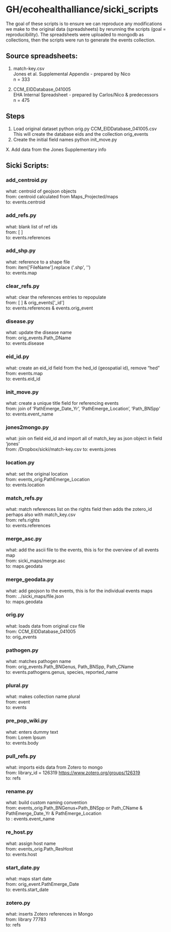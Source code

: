 # GH/ecohealthalliance/sicki_scripts

The goal of these scripts is to ensure we can reproduce any modifications we make to the original data (spreadsheets) by rerunning the scripts (goal = reproducibility). The spreadsheets were uploaded to mongodb as collections, then the scripts were run to generate the events collection.

## Source spreadsheets:

1. match-key.csv  
 Jones et al. Supplemental Appendix - prepared by Nico  
 n = 333  

2. CCM_EIDDatabase_041005  
 EHA Internal Spreadsheet - prepared by Carlos/Nico & predecessors  
 n = 475  

## Steps
1. Load original dataset
    python orig.py CCM_EIDDatabase_041005.csv
This will create the database eids and the collection orig_events
2. Create the initial field names
    python init_move.py

X. Add data from the Jones Supplementary info
   
## Sicki Scripts:

### add_centroid.py
what: centroid of geojson objects  
from: centroid calculated from Maps_Projected/maps  
to: events.centroid  

### add_refs.py
what: blank list of ref ids  
from: [ ]  
to: events.references  
  
### add_shp.py  
what: reference to a shape file  
from: item['FileName'].replace ('.shp', '')  
to: events.map  
  
### clear_refs.py  
what: clear the references entries to repopulate  
from: [ ] &  orig_events['_id']  
to: events.references & events.orig_event  
  
### disease.py  
what: update the disease name  
from:  orig_events.Path_DName  
to: events.disease  
  
### eid_id.py  
what: create an eid_id field from the hed_id (geospatial id), remove “hed”  
from: events.map  
to: events.eid_id  
  
### init_move.py  
what: create a unique title field for referencing events  
from: join of ‘PathEmerge_Date_Yr’, ‘PathEmerge_Location’, ‘Path_BNSpp'  
to: events.event_name  
  
### jones2mongo.py  
what: join on field eid_id and import all of match_key as json object in field ‘jones’  
from: /Dropbox/sicki/match-key.csv
to: events.jones  
  
### location.py  
what: set the original location  
from: events_orig.PathEmerge_Location  
to: events.location  
  
### match_refs.py   
what: match references list on the rights field then adds the zotero_id  
 perhaps also with match_key.csv  
from: refs.rights  
to: events.references  
  
### merge_asc.py  
what: add the ascii file to the events, this is for the overview of all events map  
from: sicki_maps/merge.asc  
to: maps.geodata  
  
### merge_geodata.py   
what: add geojson to the events, this is for the individual events maps  
from: ../sicki_maps/file.json  
to: maps.geodata  
  
### orig.py  
what: loads data from original csv file  
from: CCM_EIDDatabase_041005  
to: orig_events  
  
### pathogen.py  
what: matches pathogen name   
from: orig_events.Path_BNGenus, Path_BNSpp, Path_CName  
to: events.pathogens.genus, species, reported_name  
  
### plural.py  
what: makes collection name plural  
from: event  
to: events  
  
### pre_pop_wiki.py  
what: enters dummy text  
from: Lorem Ipsum  
to: events.body  
  
### pull_refs.py  
what: imports eids data from Zotero to mongo  
from: library_id = 126319 https://www.zotero.org/groups/126319  
to: refs  
  
### rename.py  
what: build custom naming convention  
from: events_orig.Path_BNGenus+Path_BNSpp or Path_CName & PathEmerge_Date_Yr & PathEmerge_Location  
to : events.event_name  
  
### re_host.py  
what: assign host name  
from: events_orig.Path_ResHost  
to: events.host  
  
### start_date.py  
what: maps start date  
from: orig_event.PathEmerge_Date  
to: events.start_date  
  
### zotero.py  
what: inserts Zotero references in Mongo  
from: library 77783  
to: refs  
